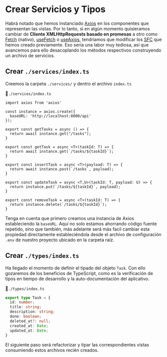 # Crear Servicios y Tipos

Habrá notado que hemos instanciado [Axios](https://axios-http.com/) en los componentes que representan las vistas. Por lo tanto, si en algún momento quisieramos cambiar de **Cliente XMLHttpRequests basado en promesas** a otro como [Fetch](https://developer.mozilla.org/en-US/docs/Web/API/Fetch_API/Using_Fetch) (nativo), [useFetch](https://vueuse.org/core/useFetch/) o [useAxios](https://vueuse.org/integrations/useAxios/#useaxios), tendríamos que modificar los [SFC](https://vuejs.org/guide/scaling-up/sfc.html) que hemos creado previamente. Eso sería una labor muy tediosa, así que  avancemos para ello desacoplando los métodos respectivos construyendo un archivo de servicios.


## Crear `./services/index.ts`

Creemos la carpeta `./services/` y dentro el archivo `index.ts`

📃`./services/index.ts`
```ts{4}
import axios from 'axios'

const instance = axios.create({
  baseURL: 'http://localhost:8000/api'
});

export const getTasks = async () => {
  return await instance.get("/tasks");
}

export const getTask = async <T>(taskId: T) => {
  return await instance.get(`/tasks/${taskId}`);
}

export const insertTask = async <T>(payload: T) => {
  return await instance.post(`/tasks`, payload);
}
  
export const updateTask = async <T,U>(taskId: T, payload: U) => {
  return instance.put(`/tasks/${taskId}`, payload);
}

export const removeTask = async <T>(taskId: T) => {  
  return instance.delete(`/tasks/${taskId}`);
}
```

Tenga en cuenta que primero creamos una instancia de Axios estableciendo la `baseURL`. Aquí no solo estamos ahorrando código fuente repetido, sino que también, más adelante será más facil cambiar esta propiedad directamente estableciéndola desde el archivo de configuración `.env` de nuestro proyecto ubicado en la carpeta raíz.

## Crear `./types/index.ts`

Ha llegado el momento de definir el tipado del objeto `Task`. Con ello gozaremos de los beneficios de TypeScript, como es la verificación de tipos en tiempo de desarrollo y la auto-documentación del aplicativo.

📃`./types/index.ts`
```ts
export type Task = {
  id: number;
  title: string;
  description: string;
  done: boolean;
  deleted_at?: null;
  created_at: Date;
  updated_at: Date;
}
```

El siguiente paso será refactorizar y tipar las correspondientes vistas consumiendo estos archivos recién creados.
